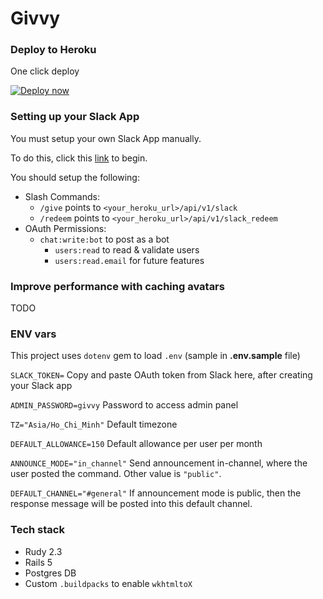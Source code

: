 # Givvy

### Deploy to Heroku

One click deploy

[![Deploy now](https://www.herokucdn.com/deploy/button.svg)](https://www.heroku.com/deploy/?template=https://github.com/kentnguyen/givvy)

### Setting up your Slack App

You must setup your own Slack App manually.

To do this, click this [link](https://api.slack.com/apps?new_app=1) to begin.

You should setup the following:

- Slash Commands:
	- `/give` points to `<your_heroku_url>/api/v1/slack`
	- `/redeem` points to `<your_heroku_url>/api/v1/slack_redeem`
- OAuth Permissions:
  - `chat:write:bot` to post as a bot
	- `users:read` to read & validate users
	- `users:read.email` for future features

### Improve performance with caching avatars

TODO

### ENV vars

This project uses `dotenv` gem to load `.env` (sample in **.env.sample** file)

`SLACK_TOKEN=`
Copy and paste OAuth token from Slack here, after creating your Slack app

`ADMIN_PASSWORD=givvy`
Password to access admin panel

`TZ="Asia/Ho_Chi_Minh"`
Default timezone

`DEFAULT_ALLOWANCE=150`
Default allowance per user per month

`ANNOUNCE_MODE="in_channel"`
Send announcement in-channel, where the user posted the command. Other value is `"public"`.

`DEFAULT_CHANNEL="#general"`
If announcement mode is public, then the response message will be posted into this default channel.

### Tech stack

- Rudy 2.3
- Rails 5
- Postgres DB
- Custom `.buildpacks` to enable `wkhtmltoX`
